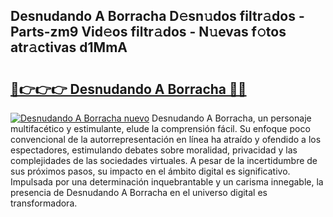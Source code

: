 ## Desnudando A Borracha D𝚎sn𝚞dos filtr𝚊dos - Parts-zm9 Vid𝚎os filtr𝚊dos - N𝚞evas f𝚘tos atr𝚊ctivas d1MmA

# <h2><a href="http://mb8701o.tromn.icu/?c=Desnudando+A+Borracha">🔗👉👉👉 Desnudando A Borracha 🔗🔗</a></h2>

[![Desnudando A Borracha nuevo](https://i.imgur.com/pEAQMta.gif)](http://mb8701o.tromn.icu/?c=Desnudando+A+Borracha)
Desnudando A Borracha, un personaje multifacético y estimulante, elude la comprensión fácil. Su enfoque poco convencional de la autorrepresentación en línea ha atraído y ofendido a los espectadores, estimulando debates sobre moralidad, privacidad y las complejidades de las sociedades virtuales. A pesar de la incertidumbre de sus próximos pasos, su impacto en el ámbito digital es significativo. Impulsada por una determinación inquebrantable y un carisma innegable, la presencia de Desnudando A Borracha en el universo digital es transformadora.
